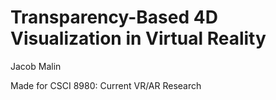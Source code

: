 # Transparency-Based 4D Visualization in Virtual Reality

Jacob Malin

Made for CSCI 8980: Current VR/AR Research
 

